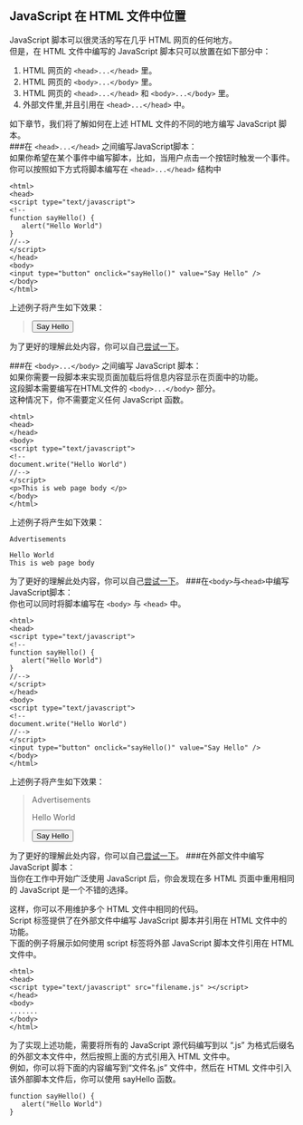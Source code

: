 ## JavaScript 在 HTML 文件中位置
JavaScript 脚本可以很灵活的写在几乎 HTML 网页的任何地方。  
但是，在 HTML 文件中编写的 JavaScript 脚本只可以放置在如下部分中：  
1. HTML 网页的 `<head>...</head>` 里。  
2. HTML 网页的 `<body>...</body>` 里。  
3. HTML 网页的 `<head>...</head>` 和 `<body>...</body>` 里。  
4. 外部文件里,并且引用在 `<head>...</head>` 中。  

如下章节，我们将了解如何在上述 HTML 文件的不同的地方编写 JavaScript 脚本。  
###在 `<head>...</head>` 之间编写JavaScript脚本：  
如果你希望在某个事件中编写脚本，比如，当用户点击一个按钮时触发一个事件。  
你可以按照如下方式将脚本编写在 `<head>...</head>` 结构中
  
    <html>
    <head>
    <script type="text/javascript">
    <!--
    function sayHello() {
       alert("Hello World")
    }
    //-->
    </script>
    </head>
    <body>
    <input type="button" onclick="sayHello()" value="Say Hello" />
    </body>
    </html>
上述例子将产生如下效果：
> <html>
> <head>
> <script type="text/javascript">
> <!--
> function sayHello() {
>    alert("Hello World")
> }
> //-->
> </script>
> </head>
> <body>
> <input type="button" onclick="sayHello()" value="Say Hello" />
> </body>
> </html>

为了更好的理解此处内容，你可以自己[尝试一下](http://www.tutorialspoint.com/cgi-bin/practice.cgi?file=javascript_2)。

###在 `<body>...</body>` 之间编写 JavaScript 脚本：  
如果你需要一段脚本来实现页面加载后将信息内容显示在页面中的功能。  
这段脚本需要编写在HTML文件的 `<body>...</body>` 部分。  
这种情况下，你不需要定义任何 JavaScript 函数。  

    <html>
    <head>
    </head>
    <body>
    <script type="text/javascript">
    <!--
    document.write("Hello World")
    //-->
    </script>
    <p>This is web page body </p>
    </body>
    </html>
上述例子将产生如下效果：

    Advertisements
    
    Hello World
    This is web page body

为了更好的理解此处内容，你可以自己[尝试一下](http://www.tutorialspoint.com/cgi-bin/practice.cgi?file=javascript_3)。
###在`<body>`与`<head>`中编写JavaScript脚本：  
你也可以同时将脚本编写在 `<body>` 与 `<head>` 中。  

    <html>
    <head>
    <script type="text/javascript">
    <!--
    function sayHello() {
       alert("Hello World")
    }
    //-->
    </script>
    </head>
    <body>
    <script type="text/javascript">
    <!--
    document.write("Hello World")
    //-->
    </script>
    <input type="button" onclick="sayHello()" value="Say Hello" />
    </body>
    </html>
上述例子将产生如下效果：
> Advertisements
> 
> Hello World 
> 
> <html>
> <head>
> <script type="text/javascript">
> <!--
> function sayHello() {
>    alert("Hello World")
> }
> //-->
> </script>
> </head>
> <body>
> <script type="text/javascript">
> <!--
> document.write("Hello World")
> //-->
> </script>
> <input type="button" onclick="sayHello()" value="Say Hello" />
> </body>
> </html>

为了更好的理解此处内容，你可以自己[尝试一下](http://www.tutorialspoint.com/cgi-bin/practice.cgi?file=javascript_4)。
###在外部文件中编写 JavaScript 脚本：  
当你在工作中开始广泛使用 JavaScript 后，你会发现在多 HTML 页面中重用相同的 JavaScript 是一个不错的选择。  

这样，你可以不用维护多个 HTML 文件中相同的代码。  
Script 标签提供了在外部文件中编写 JavaScript 脚本并引用在 HTML 文件中的功能。  
下面的例子将展示如何使用 script 标签将外部 JavaScript 脚本文件引用在 HTML 文件中。  

    <html>
    <head>
    <script type="text/javascript" src="filename.js" ></script>
    </head>
    <body>
    .......
    </body>
    </html>

为了实现上述功能，需要将所有的 JavaScript 源代码编写到以 “.js” 为格式后缀名的外部文本文件中，然后按照上面的方式引用入 HTML 文件中。  
例如，你可以将下面的内容编写到“文件名.js” 文件中，然后在 HTML 文件中引入该外部脚本文件后，你可以使用 sayHello 函数。  

    function sayHello() {
       alert("Hello World")
    }
    